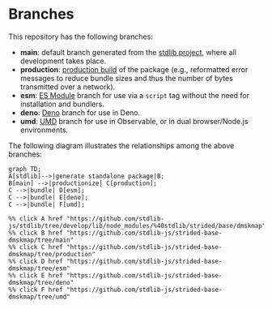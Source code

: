 <!--

@license Apache-2.0

Copyright (c) 2022 The Stdlib Authors.

Licensed under the Apache License, Version 2.0 (the "License");
you may not use this file except in compliance with the License.
You may obtain a copy of the License at

    http://www.apache.org/licenses/LICENSE-2.0

Unless required by applicable law or agreed to in writing, software
distributed under the License is distributed on an "AS IS" BASIS,
WITHOUT WARRANTIES OR CONDITIONS OF ANY KIND, either express or implied.
See the License for the specific language governing permissions and
limitations under the License.

-->

# Branches

This repository has the following branches:

-   **main**: default branch generated from the [stdlib project][stdlib-url], where all development takes place.
-   **production**: [production build][production-url] of the package (e.g., reformatted error messages to reduce bundle sizes and thus the number of bytes transmitted over a network).
-   **esm**: [ES Module][esm-url] branch for use via a `script` tag without the need for installation and bundlers.
-   **deno**: [Deno][deno-url] branch for use in Deno.
-   **umd**: [UMD][umd-url] branch for use in Observable, or in dual browser/Node.js environments.

The following diagram illustrates the relationships among the above branches:

```mermaid
graph TD;
A[stdlib]-->|generate standalone package|B;
B[main] -->|productionize| C[production];
C -->|bundle| D[esm];
C -->|bundle| E[deno];
C -->|bundle| F[umd];

%% click A href "https://github.com/stdlib-js/stdlib/tree/develop/lib/node_modules/%40stdlib/strided/base/dmskmap"
%% click B href "https://github.com/stdlib-js/strided-base-dmskmap/tree/main"
%% click C href "https://github.com/stdlib-js/strided-base-dmskmap/tree/production"
%% click D href "https://github.com/stdlib-js/strided-base-dmskmap/tree/esm"
%% click E href "https://github.com/stdlib-js/strided-base-dmskmap/tree/deno"
%% click F href "https://github.com/stdlib-js/strided-base-dmskmap/tree/umd"
```

[stdlib-url]: https://github.com/stdlib-js/stdlib/tree/develop/lib/node_modules/%40stdlib/strided/base/dmskmap
[production-url]: https://github.com/stdlib-js/strided-base-dmskmap/tree/production
[deno-url]: https://github.com/stdlib-js/strided-base-dmskmap/tree/deno
[umd-url]: https://github.com/stdlib-js/strided-base-dmskmap/tree/umd
[esm-url]: https://github.com/stdlib-js/strided-base-dmskmap/tree/esm